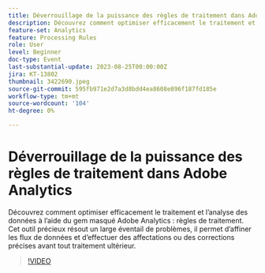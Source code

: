 ```yaml
---
title: Déverrouillage de la puissance des règles de traitement dans Adobe Analytics
description: Découvrez comment optimiser efficacement le traitement et l’analyse des données à l’aide des règles de traitement gem masquées d’Adobe Analytics. Cet outil précieux résout un large éventail de problèmes, il permet d’affiner les flux de données et d’effectuer des affectations ou des corrections précises avant tout traitement ultérieur.
feature-set: Analytics
feature: Processing Rules
role: User
level: Beginner
doc-type: Event
last-substantial-update: 2023-08-25T00:00:00Z
jira: KT-13802
thumbnail: 3422690.jpeg
source-git-commit: 595fb971e2d7a3d8bdd4ea8608e896f187fd185e
workflow-type: tm+mt
source-wordcount: '104'
ht-degree: 0%

---
```



# Déverrouillage de la puissance des règles de traitement dans Adobe Analytics

Découvrez comment optimiser efficacement le traitement et l’analyse des données à l’aide du gem masqué Adobe Analytics : règles de traitement. Cet outil précieux résout un large éventail de problèmes, il permet d’affiner les flux de données et d’effectuer des affectations ou des corrections précises avant tout traitement ultérieur.

>[!VIDEO](https://video.tv.adobe.com/v/3422690/?learn=on)
